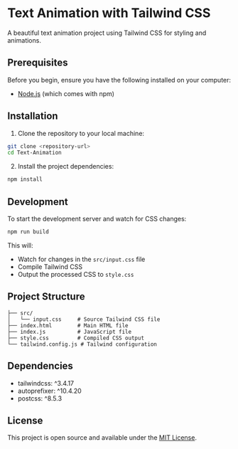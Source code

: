 # Text Animation with Tailwind CSS

A beautiful text animation project using Tailwind CSS for styling and animations.

## Prerequisites

Before you begin, ensure you have the following installed on your computer:
- [Node.js](https://nodejs.org/) (which comes with npm)

## Installation

1. Clone the repository to your local machine:
```bash
git clone <repository-url>
cd Text-Animation
```

2. Install the project dependencies:
```bash
npm install
```

## Development

To start the development server and watch for CSS changes:

```bash
npm run build
```

This will:
- Watch for changes in the `src/input.css` file
- Compile Tailwind CSS
- Output the processed CSS to `style.css`

## Project Structure

```
├── src/
│   └── input.css     # Source Tailwind CSS file
├── index.html        # Main HTML file
├── index.js          # JavaScript file
├── style.css         # Compiled CSS output
└── tailwind.config.js # Tailwind configuration
```

## Dependencies

- tailwindcss: ^3.4.17
- autoprefixer: ^10.4.20
- postcss: ^8.5.3

## License

This project is open source and available under the [MIT License](LICENSE).
